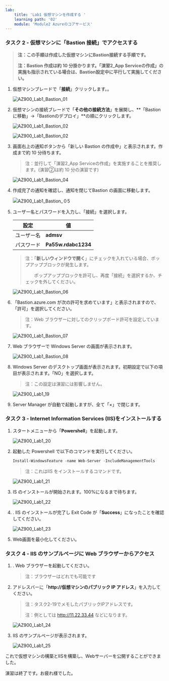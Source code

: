 ```yaml
---
lab:
    title: 'Lab1 仮想マシンを作成する	'
    learning path: '02'
    module: 'Module2 Azureのコアサービス'
---
```


### タスク 2 - 仮想マシンに「Bastion 接続」でアクセスする

> **注：この手順は作成した仮想マシンにBastion接続する手順です。**
>
> **注：Bastion 作成は約 10 分掛かります。「演習2_App Serviceの作成」の実施も指示されている場合は、Bastion設定中に平行して実施してください。**

1. 仮想マシンブレードで「**接続**」クリックします。。

    ![AZ900_Lab1_Bastion_01](./media/AZ900_Lab1_16.png)

    

2. 仮想マシンの接続ブレードで「**その他の接続方法**」を展開し、**「Bastionに移動」→「Bastionのデプロイ」**の順にクリックします。

    ![AZ900_Lab1_Bastion_02](./media/AZ900_Lab1_Bastion_02.png)

    ![AZ900_Lab1_Bastion_02](./media/AZ900_Lab1_Bastion_03.png)

    

3. 画面右上の通知ボタンから「新しい Bastion の作成中」と表示されます。作成まで約 10 分待ちます。

    > 注：並行して「演習2_App Serviceの作成」を実施することを推奨します。(演習②は約 10 分の演習です)

    ![AZ900_Lab1_Bastion_04](./media/AZ900_Lab1_Bastion_04.png)

    

4. 作成完了の通知を確認し、通知を閉じてBastion の画面に移動します。

    ![AZ900_Lab1_Bastion_０5](./media/AZ900_Lab1_Bastion_05.png)

    

5. ユーザー名とパスワードを入力し、「接続」を選択します。

    | 設定       | 値                  |
    | ---------- | ------------------- |
    | ユーザー名 | **admsv**           |
    | パスワード | **Pa55w.rdabc1234** |

    > 注：「**新しいウィンドウで開く**」にチェックを入れている場合、ポップアップブロックが発生します。 
    >
    > 　　ポップアップブロックを許可し、再度「接続」を選択するか、チェックを外してください。

    ![AZ900_Lab1_Bastion_06](./media/AZ900_Lab1_Bastion_06.png)

    

6. 「Bastion.azure.com が次の許可を求めています」と表示されますので、「許可」を選択してください。 

    > 注：Web ブラウザーに対してのクリップボード許可を設定しています。

    ![AZ900_Lab1_Bastion_07](./media/AZ900_Lab1_Bastion_07.png)

    

7. Web ブラウザーで Windows Server の画面が表示されます。

    ![AZ900_Lab1_Bastion_08](./media/AZ900_Lab1_Bastion_08.png)

    

8. Windows Server のデスクトップ画面が表示されます。初期設定で以下の項目が表示されます。「NO」を選択します。

    > 注：この設定は演習には影響しません。

    ![AZ900_Lab1_19](./media/AZ900_Lab1_19.png)

    

9. Server Manager が自動で起動しますが、全て「×」で閉じます。



### タスク 3 - Internet Information Services (IIS)をインストールする

1. スタートメニューから「**Powershell**」を起動します。

   ![AZ900_Lab1_20](./media/AZ900_Lab1_20.png)

   

2. 起動した Powershell で以下のコマンドを実行してください。

   ```powershell
   Install-WindowsFeature -name Web-Server -IncludeManagementTools
   ```

   > 注：これはIIS をインストールするコマンドです。

   ![AZ900_Lab1_21](./media/AZ900_Lab1_21.png)

   

3. IS のインストールが開始されます。100%になるまで待ちます。

   ![AZ900_Lab1_22](./media/AZ900_Lab1_22.png)

   

4. . IIS のインストールが完了し Exit Code が「**Success**」になったことを確認してください。

   ![AZ900_Lab1_23](./media/AZ900_Lab1_23.png)

   

5. Web画面を最小化してください。

     

### タスク 4 - IIS のサンプルページに Web ブラウザーからアクセス

1. . Web ブラウザーを起動してください。

   > 注：ブラウザーはどれでも可能です

   

2. アドレスバーに「**http://仮想マシンのパブリック IP アドレス**」を入力してください。

   > 注：タスク2-19でメモしたパブリックIPアドレスです。
   >
   > 注：例としては http://11.22.33.44 などになります。

   ![AZ900_Lab1_24](./media/AZ900_Lab1_24.png)

   

3. IIS のサンプルページが表示されます。

   ![AZ900_Lab1_25](./media/AZ900_Lab1_25.png)



これで仮想マシンの構築とIISを構築し、Webサーバーを公開することができました。

演習は終了です。お疲れ様でした。
